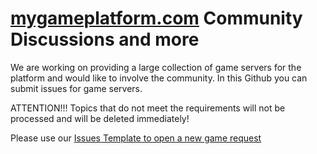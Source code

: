 # [mygameplatform.com](mygameplatform.com) Community Discussions and more
We are working on providing a large collection of game servers for the platform and would like to involve the community. In this Github you can submit issues for game servers.

ATTENTION!!! Topics that do not meet the requirements will not be processed and will be deleted immediately!

Please use our [Issues Template to open a new game request](https://github.com/mygameplatform/public/issues/new/choose)
